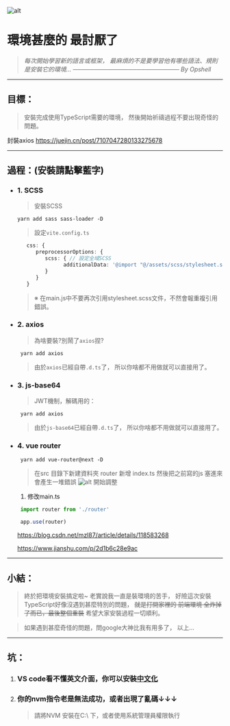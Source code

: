 ![alt](https://)

# 環境甚麼的 最討厭了
   > *每次開始學習新的語言或框架，*
   > *最麻煩的不是要學習他有哪些語法、規則*
   > *是安裝它的環境...*
   > *───────────────────────── By Opshell*

---
## 目標：
   > 安裝完成使用TypeScript需要的環境，
   > 然後開始祈禱過程不要出現奇怪的問題。

封裝axios
https://juejin.cn/post/7107047280133275678

---
## 過程：(安裝請點擊藍字)
- ### 1. SCSS
   > 安裝SCSS
   ```shell
   yarn add sass sass-loader -D
   ```
   > 設定`vite.config.ts`
   ```typescript
      css: {
         preprocessorOptions: {
            scss: { // 設定全域SCSS
                  additionalData: '@import "@/assets/scss/stylesheet.scss";'
            }
         }
      }
   ```
   > ※ 在main.js中不要再次引用stylesheet.scss文件，不然會報重複引用錯誤。

- ### 2. axios
   > 為啥要裝?別鬧了`axios`捏?
   ```shell
    yarn add axios
   ```
   > 由於`axios`已經自帶`.d.ts`了，
   > 所以你啥都不用做就可以直接用了。

- ### 3. js-base64
   > JWT機制，解碼用的：
   ```shell
    yarn add axios
   ```
   > 由於`js-base64`已經自帶`.d.ts`了，
   > 所以你啥都不用做就可以直接用了。

- ### 4. vue router
   ```shell
    yarn add vue-router@next -D
   ```
   > 在src 目錄下新建資料夾 router
   > 新增 index.ts 然後把之前寫的js 塞進來
   > 會產生一堆錯誤
   ![alt](https://)
   > 開始調整

   1. 修改main.ts
   ```typescript
    import router from './router'

    app.use(router)
   ```

   https://blog.csdn.net/mzl87/article/details/118583268

   https://www.jianshu.com/p/2d1b6c28e9ac

---
## 小結：
   > 終於把環境安裝搞定啦~
   > 老實說我一直是裝環境的苦手，
   > 好險這次安裝TypeScript好像沒遇到甚麼特別的問題，
   > ~~就是打開家裡的 前端環境 全炸掉了而已，最後整個重裝~~
   > 希望大家安裝過程一切順利。

   > 如果遇到甚麼奇怪的問題，問google大神比我有用多了，
   > 以上...

---
## 坑：
1. ### VS code看不懂英文介面，你可以安裝[中文化](https://marketplace.visualstudio.com/items?itemName=MS-CEINTL.vscode-language-pack-zh-hant)
2. ### 你的nvm指令老是無法成功，或者出現了亂碼↓↓↓
   > 請將NVM 安裝在C:\ 下，或者使用系統管理員權限執行
